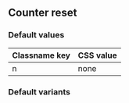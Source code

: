## Counter reset

<!-- <values.counterReset> -->
### Default values
|Classname key|CSS value|
|-------------|---------|
|n            |none     |

<!-- </values.counterReset> -->

<!-- <variants.counterReset> -->
### Default variants

<!-- </variants.counterReset> -->